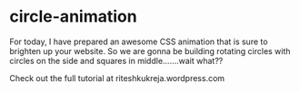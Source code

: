 # circle-animation

For today, I have prepared an awesome CSS animation that is sure to brighten up your website.
So we are gonna be building rotating circles with circles on the side and squares in middle.......wait what??

Check out the  full tutorial at riteshkukreja.wordpress.com
